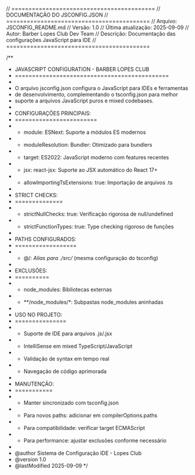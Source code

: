 // ==========================================
// DOCUMENTAÇÃO DO JSCONFIG.JSON
// ==========================================
// Arquivo: JSCONFIG_README.md
// Versão: 1.0
// Última atualização: 2025-09-09
// Autor: Barber Lopes Club Dev Team
// Descrição: Documentação das configurações JavaScript para IDE
// ==========================================

/**
 * JAVASCRIPT CONFIGURATION - BARBER LOPES CLUB
 * =============================================
 * 
 * O arquivo jsconfig.json configura o JavaScript para IDEs e ferramentas
 * de desenvolvimento, complementando o tsconfig.json para melhor
 * suporte a arquivos JavaScript puros e mixed codebases.
 * 
 * CONFIGURAÇÕES PRINCIPAIS:
 * ========================
 * - module: ESNext: Suporte a módulos ES modernos
 * - moduleResolution: Bundler: Otimizado para bundlers
 * - target: ES2022: JavaScript moderno com features recentes
 * - jsx: react-jsx: Suporte ao JSX automático do React 17+
 * - allowImportingTsExtensions: true: Importação de arquivos .ts
 * 
 * STRICT CHECKS:
 * ==============
 * - strictNullChecks: true: Verificação rigorosa de null/undefined
 * - strictFunctionTypes: true: Type checking rigoroso de funções
 * 
 * PATHS CONFIGURADOS:
 * ==================
 * - @/*: Alias para ./src/* (mesma configuração do tsconfig)
 * 
 * EXCLUSÕES:
 * ==========
 * - node_modules: Bibliotecas externas
 * - **/node_modules/*: Subpastas node_modules aninhadas
 * 
 * USO NO PROJETO:
 * ===============
 * - Suporte de IDE para arquivos .js/.jsx
 * - IntelliSense em mixed TypeScript/JavaScript
 * - Validação de syntax em tempo real
 * - Navegação de código aprimorada
 * 
 * MANUTENÇÃO:
 * ===========
 * - Manter sincronizado com tsconfig.json
 * - Para novos paths: adicionar em compilerOptions.paths
 * - Para compatibilidade: verificar target ECMAScript
 * - Para performance: ajustar exclusões conforme necessário
 * 
 * @author Sistema de Configuração IDE - Lopes Club
 * @version 1.0
 * @lastModified 2025-09-09
 */
